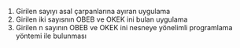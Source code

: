 1. Girilen sayıyı asal çarpanlarına ayıran uygulama
2. Girilen iki sayısnın OBEB ve OKEK ini bulan uygulama
3. Girilen n sayının OBEB ve OKEK ini nesneye yönelimli programlama yöntemi ile bulunması
